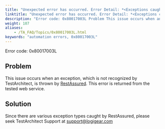 ```yaml
--- 
title: "Unexpected error has occurred. Error Detail: *<Exceptions caught by RestAssured\\>*"
linktitle: "Unexpected error has occurred. Error Detail: *<Exceptions caught by RestAssured\\>*"
description: "Error code: 0x80017003L Problem This issue occurs when an exception, which is not recognized by TestArchitect , is thrown by RestAssured . This error is returned from the tested web service. Solution ..."
weight: 107
aliases: 
    - /TA_FAQ/Topics/0x80017003L.html
keywords: "automation errors, 0x80017003L"
---
```


Error code: 0x80017003L

## Problem

This issue occurs when an exception, which is not recognized by TestArchitect, is thrown by [RestAssured](http://rest-assured.io/). This error is returned from the tested web service.

## Solution

Since there are various exception types caught by RestAssured, please seek TestArchitect Support at [support@logigear.com](mailto:support@logigear.com)




